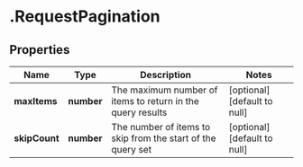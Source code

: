 # .RequestPagination

## Properties
Name | Type | Description | Notes
------------ | ------------- | ------------- | -------------
**maxItems** | **number** | The maximum number of items to return in the query results | [optional] [default to null]
**skipCount** | **number** | The number of items to skip from the start of the query set | [optional] [default to null]


